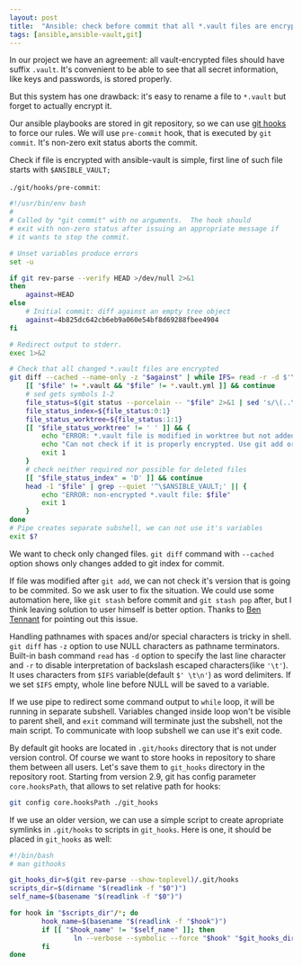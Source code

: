 ```yaml
---
layout: post
title:  "Ansible: check before commit that all *.vault files are encrypted"
tags: [ansible,ansible-vault,git]
---
```


In our project we have an agreement: all vault-encrypted files should have suffix `.vault`. It's convenient to be able to see that all secret information, like keys and passwords, is stored properly.

But this system has one drawback: it's easy to rename a file to `*.vault` but forget to actually encrypt it.

Our ansible playbooks are stored in git repository, so we can use [git hooks](https://git-scm.com/docs/githooks) to force our rules. We will use `pre-commit` hook, that is executed by `git commit`. It's non-zero exit status aborts the commit.

Check if file is encrypted with ansible-vault is simple, first line of such file starts with `$ANSIBLE_VAULT;`

`./git/hooks/pre-commit`:

```bash
#!/usr/bin/env bash
#
# Called by "git commit" with no arguments.  The hook should
# exit with non-zero status after issuing an appropriate message if
# it wants to stop the commit.

# Unset variables produce errors
set -u

if git rev-parse --verify HEAD >/dev/null 2>&1
then
	against=HEAD
else
	# Initial commit: diff against an empty tree object
	against=4b825dc642cb6eb9a060e54bf8d69288fbee4904
fi

# Redirect output to stderr.
exec 1>&2

# Check that all changed *.vault files are encrypted
git diff --cached --name-only -z "$against" | while IFS= read -r -d $'\0' file; do
	[[ "$file" != *.vault && "$file" != *.vault.yml ]] && continue
	# sed gets symbols 1-2
	file_status=$(git status --porcelain -- "$file" 2>&1 | sed 's/\(..\).*/\1/')
	file_status_index=${file_status:0:1}
	file_status_worktree=${file_status:1:1}
	[[ "$file_status_worktree" != ' ' ]] && {
		echo "ERROR: *.vault file is modified in worktree but not added to the index: $file"
		echo "Can not check if it is properly encrypted. Use git add or git stash to fix this."
		exit 1
	}
	# check neither required nor possible for deleted files
	[[ "$file_status_index" = 'D' ]] && continue
	head -1 "$file" | grep --quiet '^\$ANSIBLE_VAULT;' || {
		echo "ERROR: non-encrypted *.vault file: $file"
		exit 1
	}
done
# Pipe creates separate subshell, we can not use it's variables
exit $?
```

We want to check only changed files. `git diff` command with `--cached` option shows only changes added to git index for commit.

If file was modified after `git add`, we can not check it's version that is going to be commited. So we ask user to fix the situation. We could use some automation here, like `git stash` before commit and `git stash pop` after, but I think leaving solution to user himself is better option. Thanks to [Ben Tennant](https://disqus.com/by/ben_tennant/) for pointing out this issue.

Handling pathnames with spaces and/or special characters is tricky in shell. `git diff` has `-z` option to use NULL characters as pathname terminators. Built-in bash command `read` has `-d` option to specify the last line character and `-r` to disable interpretation of backslash escaped characters(like `'\t'`). It uses characters from `$IFS` variable(default `$' \t\n'`) as word delimiters. If we set `$IFS` empty, whole line before NULL will be saved to a variable.

If we use pipe to redirect some command output to `while` loop, it will be running in separate subshell. Variables changed inside loop won't be visible to parent shell, and `exit` command will terminate just the subshell, not the main script. To communicate with loop subshell we can use it's exit code.

By default git hooks are located in `.git/hooks` directory that is not under version control. Of course we want to store hooks in repository to share them between all users. Let's save them to `git_hooks` directory in the repository root. Starting from version 2.9, git has config parameter `core.hooksPath`, that allows to set relative path for hooks:

```bash
git config core.hooksPath ./git_hooks
```

If we use an older version, we can use a simple script to create apropriate symlinks in `.git/hooks` to scripts in `git_hooks`. Here is one, it should be placed in `git_hooks` as well:

```bash
#!/bin/bash
# man githooks

git_hooks_dir=$(git rev-parse --show-toplevel)/.git/hooks
scripts_dir=$(dirname "$(readlink -f "$0")")
self_name=$(basename "$(readlink -f "$0")")

for hook in "$scripts_dir"/*; do
        hook_name=$(basename "$(readlink -f "$hook")")
        if [[ "$hook_name" != "$self_name" ]]; then
                ln --verbose --symbolic --force "$hook" "$git_hooks_dir/$hook_name"
        fi
done
```
